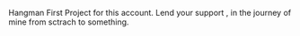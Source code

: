 Hangman 
First Project for this account.
Lend your support , in the journey of mine from sctrach to something.
